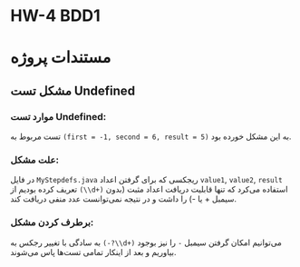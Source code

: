 # HW-4 BDD1

# مستندات پروژه

## مشکل تست Undefined

### موارد تست Undefined:
تست مربوط به `(first = -1, second = 6, result = 5)` به این مشکل خورده بود.

### علت مشکل:
در فایل `MyStepdefs.java` ریجکسی که برای گرفتن اعداد `value1`, `value2`, `result` تعریف کرده بودیم از `(\\d+)` استفاده می‌کرد که تنها قابلیت دریافت اعداد مثبت (بدون سیمبل + یا -) را داشت و در نتیجه نمی‌توانست عدد منفی دریافت کند.

### برطرف کردن مشکل:
به سادگی با تغییر رجکس به `(-?\\d+)` می‌توانیم امکان گرفتن سیمبل `-` را نیز بوجود بیاوریم و بعد از اینکار تمامی تست‌ها پاس می‌شوند.
